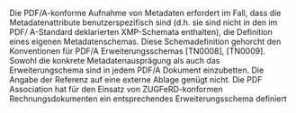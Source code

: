 Die PDF/A-konforme Aufnahme von Metadaten erfordert im Fall, dass die
Metadatenattribute benutzerspezifisch sind (d.h. sie sind nicht in den im PDF/
A-Standard deklarierten XMP-Schemata enthalten), die Definition eines
eigenen Metadatenschemas. Diese Schemadefinition gehorcht den
Konventionen für PDF/A Erweiterungsschemas [TN0008], [TN0009]. Sowohl
die konkrete Metadatenausprägung als auch das Erweiterungschema sind in
jedem PDF/A Dokument einzubetten. Die Angabe der Referenz auf eine
externe Ablage genügt nicht.
Die PDF Association hat für den Einsatz von ZUGFeRD-konformen
Rechnungsdokumenten ein entsprechendes Erweiterungsschema definiert

